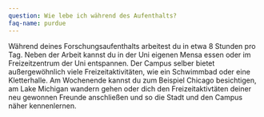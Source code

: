 ```yaml
---
question: Wie lebe ich während des Aufenthalts?
faq-name: purdue
---
```


Während deines Forschungsaufenthalts arbeitest du in etwa 8 Stunden pro Tag.
Neben der Arbeit kannst du in der Uni eigenen Mensa essen oder im Freizeitzentrum der Uni entspannen.
Der Campus selber bietet außergewöhnlich viele Freizeitaktivitäten, wie ein Schwimmbad oder eine Kletterhalle.
Am Wochenende kannst du zum Beispiel Chicago besichtigen, am Lake Michigan wandern gehen oder 
dich den Freizeitaktivtäten deiner neu gewonnen Freunde anschließen und so die Stadt und den Campus näher kennenlernen.
